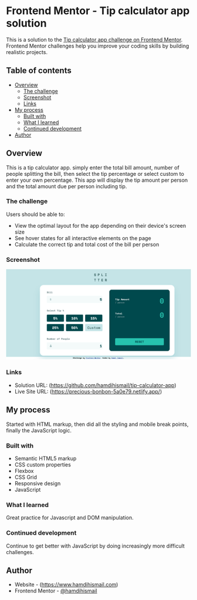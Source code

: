 # Frontend Mentor - Tip calculator app solution

This is a solution to the [Tip calculator app challenge on Frontend Mentor](https://www.frontendmentor.io/challenges/tip-calculator-app-ugJNGbJUX). Frontend Mentor challenges help you improve your coding skills by building realistic projects.

## Table of contents

- [Overview](#overview)
  - [The challenge](#the-challenge)
  - [Screenshot](#screenshot)
  - [Links](#links)
- [My process](#my-process)
  - [Built with](#built-with)
  - [What I learned](#what-i-learned)
  - [Continued development](#continued-development)
- [Author](#author)




## Overview
This is a tip calculator app. simply enter the total bill amount, number of people splitting the bill, then select the tip percentage or select custom to enter your own percentage. This app will display the tip amount per person and the total amount due per person including tip. 

### The challenge

Users should be able to:

- View the optimal layout for the app depending on their device's screen size
- See hover states for all interactive elements on the page
- Calculate the correct tip and total cost of the bill per person

### Screenshot

![](./Screenshot%202023-01-03%20at%2019-38-05%20Frontend%20Mentor%20Tip%20calculator%20app.png)

### Links

- Solution URL: (https://github.com/hamdihismail/tip-calculator-app)
- Live Site URL: (https://precious-bonbon-5a0e79.netlify.app/)

## My process

Started with HTML markup, then did all the styling and mobile break points, finally the JavaScript logic.

### Built with

- Semantic HTML5 markup
- CSS custom properties
- Flexbox
- CSS Grid
- Responsive design
- JavaScript


### What I learned

Great practice for Javascript and DOM manipulation.

### Continued development

Continue to get better with JavaScript by doing increasingly more difficult challenges.


## Author

- Website - (https://www.hamdihismail.com)
- Frontend Mentor - [@hamdihismail](https://www.frontendmentor.io/profile/hamdihismail)



